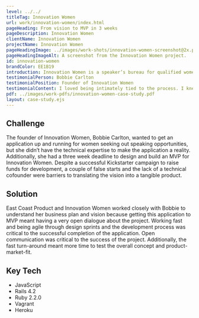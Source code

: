 ```yaml
---
level: ../../
titleTag: Innovation Women
url: work/innovation-women/index.html
pageHeading: From vision to MVP in 3 weeks
pageDescription: Innovation Women
clientName: Innovation Women
projectName: Innovation Women
pageHeadingImage: ../images/work-shots/innovation-women-screenshot@2x.png
pageHeadingImageAlt: A screenshot from the Innovation Women project.
id: innovation-women
brandColor: EE1B19
introduction: Innovation Women is a speaker’s bureau for qualified women to promote their expertise and stories and for event planners to find and book those women for events. Innovation Women rose out of the glaring problem of male-dominated panels at technical and entrepreneurial events.
testimonialPerson: Bobbie Carlton
testimonialPosition: Founder of Innovation Women
testimonialContent: I loved being intimately tied to the process. I knew what was going on every step of the way. It wasn’t a black box you put time, money, and effort into.
pdf: ../images/work-pdfs/innovation-women-case-study.pdf
layout: case-study.ejs
---
```


<h2 class="text-heading-two">Challenge</h2>

<p>The founder of Innovation Women, Bobbie Carlton, wanted to get an application up and running for women seeking out speaking opportunities, but she didn’t have the technical expertise to make the application a reality. Additionally, she had a three week deadline to design and build an MVP for Innovation Women. Despite a successful Kickstarter campaign to raise funds for development, a couple of false starts and the lack of a technical cofounder were barriers to translating the vision into a tangible product.</p>

<h2 class="text-heading-two">Solution</h2>

<p>East Coast Product and Innovation Women worked closely with Bobbie to understand her business plan and vision because getting this application to MVP meant having a very open dialogue about the project. Working fast and being agile through design sprints and the development process was critical to the successful completion of the application. Open communication was critical to the success of the project. Additionally, the fast turn-around meant more time to test the overall concept and product-market-fit.</p>

<h2 class="text-heading-two">Key Tech</h2>

<ul>
  <li>JavaScript</li>
  <li>Rails 4.2</li>
  <li>Ruby 2.2.0</li>
  <li>Vagrant</li>
  <li>Heroku</li>
</ul>